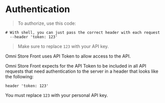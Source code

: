 # Authentication

> To authorize, use this code:

```shell
# With shell, you can just pass the correct header with each request
  --header 'token: 123'
```

> Make sure to replace `123` with your API key.

Omni Store Front uses API Token to allow access to the API.

Omni Store Front expects for the API Token to be included in all API requests that need authentication to the server in a header that looks like the following:

`header 'token: 123'`

<aside class="notice">
You must replace <code>123</code> with your personal API key.
</aside>
